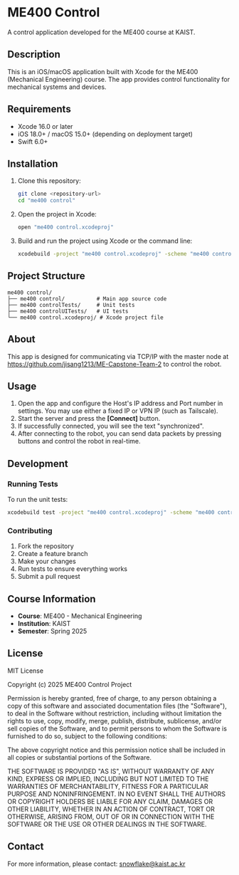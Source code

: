 # ME400 Control

A control application developed for the ME400 course at KAIST.

## Description

This is an iOS/macOS application built with Xcode for the ME400 (Mechanical Engineering) course. The app provides control functionality for mechanical systems and devices.

## Requirements

- Xcode 16.0 or later
- iOS 18.0+ / macOS 15.0+ (depending on deployment target)
- Swift 6.0+

## Installation

1. Clone this repository:
   ```bash
   git clone <repository-url>
   cd "me400 control"
   ```

2. Open the project in Xcode:
   ```bash
   open "me400 control.xcodeproj"
   ```

3. Build and run the project using Xcode or the command line:
   ```bash
   xcodebuild -project "me400 control.xcodeproj" -scheme "me400 control" build
   ```

## Project Structure

```
me400 control/
├── me400 control/          # Main app source code
├── me400 controlTests/     # Unit tests
├── me400 controlUITests/   # UI tests
└── me400 control.xcodeproj/ # Xcode project file
```

## About

This app is designed for communicating via TCP/IP with the master node at https://github.com/jisang1213/ME-Capstone-Team-2 to control the robot.

## Usage

1. Open the app and configure the Host's IP address and Port number in settings. You may use either a fixed IP or VPN IP (such as Tailscale).
2. Start the server and press the **[Connect]** button.
3. If successfully connected, you will see the text "synchronized".
4. After connecting to the robot, you can send data packets by pressing buttons and control the robot in real-time.

## Development

### Running Tests

To run the unit tests:
```bash
xcodebuild test -project "me400 control.xcodeproj" -scheme "me400 control" -destination "platform=iOS Simulator,name=iPhone 14"
```

### Contributing

1. Fork the repository
2. Create a feature branch
3. Make your changes
4. Run tests to ensure everything works
5. Submit a pull request

## Course Information

- **Course**: ME400 - Mechanical Engineering
- **Institution**: KAIST
- **Semester**: Spring 2025

## License

MIT License

Copyright (c) 2025 ME400 Control Project

Permission is hereby granted, free of charge, to any person obtaining a copy
of this software and associated documentation files (the "Software"), to deal
in the Software without restriction, including without limitation the rights
to use, copy, modify, merge, publish, distribute, sublicense, and/or sell
copies of the Software, and to permit persons to whom the Software is
furnished to do so, subject to the following conditions:

The above copyright notice and this permission notice shall be included in all
copies or substantial portions of the Software.

THE SOFTWARE IS PROVIDED "AS IS", WITHOUT WARRANTY OF ANY KIND, EXPRESS OR
IMPLIED, INCLUDING BUT NOT LIMITED TO THE WARRANTIES OF MERCHANTABILITY,
FITNESS FOR A PARTICULAR PURPOSE AND NONINFRINGEMENT. IN NO EVENT SHALL THE
AUTHORS OR COPYRIGHT HOLDERS BE LIABLE FOR ANY CLAIM, DAMAGES OR OTHER
LIABILITY, WHETHER IN AN ACTION OF CONTRACT, TORT OR OTHERWISE, ARISING FROM,
OUT OF OR IN CONNECTION WITH THE SOFTWARE OR THE USE OR OTHER DEALINGS IN THE
SOFTWARE.

## Contact

For more information, please contact: snowflake@kaist.ac.kr